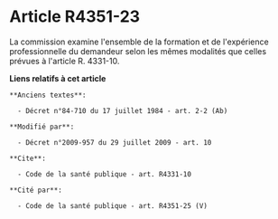 # Article R4351-23

La commission examine l'ensemble de la formation et de l'expérience professionnelle du demandeur selon les mêmes modalités
que celles prévues à l'article R. 4331-10.

**Liens relatifs à cet article**

	**Anciens textes**:

	  - Décret n°84-710 du 17 juillet 1984 - art. 2-2 (Ab)

	**Modifié par**:

	  - Décret n°2009-957 du 29 juillet 2009 - art. 10

	**Cite**:

	  - Code de la santé publique - art. R4331-10

	**Cité par**:

	  - Code de la santé publique - art. R4351-25 (V)
